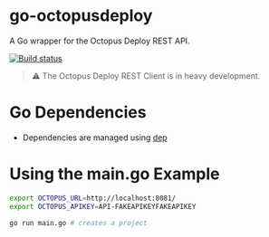 # go-octopusdeploy
A Go wrapper for the Octopus Deploy REST API.

[![Build status](https://ci.appveyor.com/api/projects/status/5t5gbqjyl8hpou52?svg=true)](https://ci.appveyor.com/project/MattHodge/go-octopusdeploy)

> :warning: The Octopus Deploy REST Client is in heavy development.

# Go Dependencies
* Dependencies are managed using [dep](https://golang.github.io/dep/docs/new-project.html)

# Using the main.go Example

```bash
export OCTOPUS_URL=http://localhost:8081/
export OCTOPUS_APIKEY=API-FAKEAPIKEYFAKEAPIKEY

go run main.go # creates a project
```
